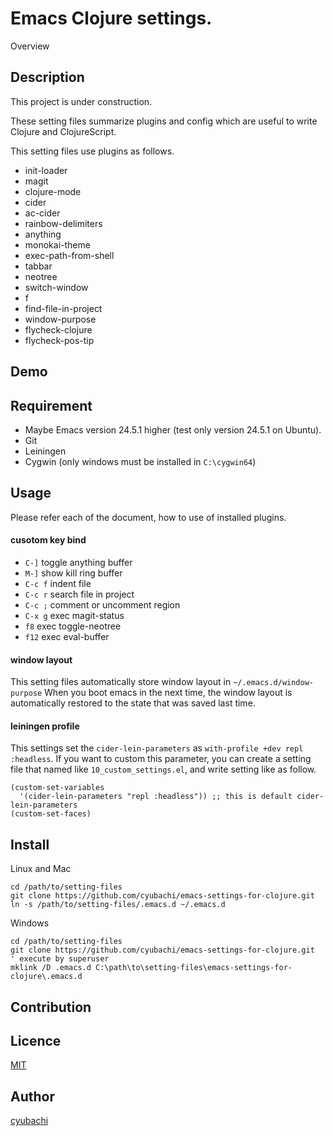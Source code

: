 Emacs Clojure settings.
====

Overview

## Description

This project is under construction.

These setting files summarize plugins and config which are useful to write Clojure and ClojureScript.

This setting files use plugins as follows.

* init-loader
* magit
* clojure-mode
* cider
* ac-cider
* rainbow-delimiters
* anything
* monokai-theme
* exec-path-from-shell
* tabbar
* neotree
* switch-window
* f
* find-file-in-project
* window-purpose
* flycheck-clojure
* flycheck-pos-tip

## Demo

## Requirement

* Maybe Emacs version 24.5.1 higher (test only version 24.5.1 on Ubuntu).
* Git
* Leiningen
* Cygwin (only windows must be installed in `C:\cygwin64`)

## Usage

Please refer each of the document, how to use of installed plugins.

#### cusotom key bind

* `C-]` toggle anything buffer
* `M-]` show kill ring buffer
* `C-c f` indent file
* `C-c r` search file in project
* `C-c ;` comment or uncomment region
* `C-x g` exec magit-status
* `f8` exec toggle-neotree
* `f12` exec eval-buffer

#### window layout

This setting files automatically store window layout in `~/.emacs.d/window-purpose`
When you boot emacs in the next time, the window layout is automatically restored to the state that was saved last time.

#### leiningen profile

This settings set the `cider-lein-parameters` as `with-profile +dev repl :headless`.
If you want to custom this parameter, you can create a setting file that named like `10_custom_settings.el`,
and write setting like as follow.

```
(custom-set-variables
  '(cider-lein-parameters "repl :headless")) ;; this is default cider-lein-parameters
(custom-set-faces)
```

#### 

## Install

Linux and Mac

```
cd /path/to/setting-files
git clone https://github.com/cyubachi/emacs-settings-for-clojure.git
ln -s /path/to/setting-files/.emacs.d ~/.emacs.d
```

Windows

```
cd /path/to/setting-files
git clone https://github.com/cyubachi/emacs-settings-for-clojure.git
' execute by superuser
mklink /D .emacs.d C:\path\to\setting-files\emacs-settings-for-clojure\.emacs.d
```


## Contribution

## Licence

[MIT](https://github.com/tcnksm/tool/blob/master/LICENCE)

## Author

[cyubachi](https://github.com/cyubachi)